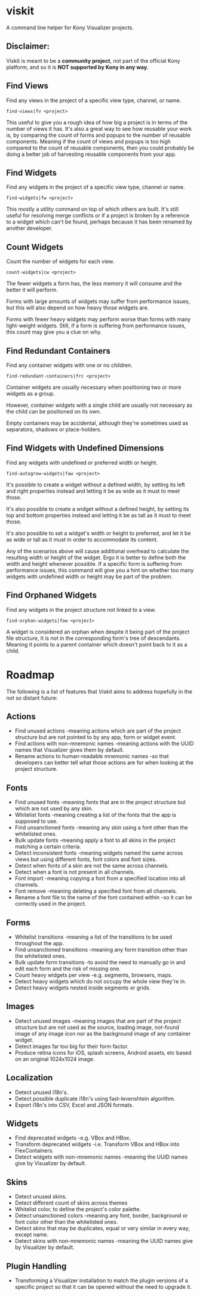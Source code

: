 # viskit
A command line helper for Kony Visualizer projects.

## Disclaimer:

Viskit is meant to be a **community project**, not part of the official Kony platform, and so
it is **NOT supported by Kony in any way.**

## Find Views

Find any views in the project of a specific view type, channel, or name.

    find-views|fv <project>

This useful to give you a rough idea of how big a project is in terms of the number
of views it has. It's also a great way to see how reusable your work is, by comparing
the count of forms and popups to the number of reusable components. Meaning if the
count of views and popups is too high compared to the count of reusable components, then
you could probably be doing a better job of harvesting reusable components from your app.

## Find Widgets

Find any widgets in the project of a specific view type, channel or name.

    find-widgets|fw <project>

This mostly a utility command on top of which others are built. It's still useful
for resolving merge conflicts or if a project is broken by a reference to a widget
which can't be found, perhaps because it has been renamed by another developer.

## Count Widgets

Count the number of widgets for each view.

    count-widgets|cw <project>

The fewer widgets a form has, the less memory it will consume and the better it
will perform.

Forms with large amounts of widgets may suffer from performance issues, but this
will also depend on how heavy those widgets are.

Forms with fewer heavy widgets may perform worse than forms with many light-weight
widgets. Still, if a form is suffering from performance issues, this count may
give you a clue on why.

## Find Redundant Containers

Find any container widgets with one or no children.

    find-redundant-containers|frc <project>

Container widgets are usually necessary when positioning two or more widgets
as a group.

However, container widgets with a single child are usually not necessary as the
child can be positioned on its own.

Empty containers may be accidental, although they're sometimes used as separators,
shadows or place-holders.

## Find Widgets with Undefined Dimensions

Find any widgets with undefined or preferred width or height.

    find-autogrow-widgets|faw <project>

It's possible to create a widget without a defined width, by setting its left and
right properties instead and letting it be as wide as it must to meet those.

It's also possible to create a widget without a defined height, by setting its top and
bottom properties instead and letting it be as tall as it must to meet those.

It's also possible to set a widget's width or height to preferred, and let it be
as wide or tall as it must in order to accommodate its content.

Any of the scenarios above will cause additional overhead to calculate the resulting
width or height of the widget. Ergo it is better to define both the width and height whenever
possible. If a specific form is suffering from performance issues, this command will
give you a hint on whether too many widgets with undefined width or height may be
part of the problem.

## Find Orphaned Widgets

Find any widgets in the project structure not linked to a view.

    find-orphan-widgets|fow <project>

A widget is considered an orphan when despite it being
part of the project file structure, it is not in the corresponding form's
tree of descendants. Meaning it points to a parent container which doesn't
point back to it as a child.

# Roadmap

The following is a list of features that *Viskit* aims to address hopefully in the not so distant future:

## Actions

* Find unused actions -meaning actions which are part of the project structure but are not pointed to by any app, form or widget event.
* Find actions with non-mnemonic names -meaning actions with the UUID names that Visualizer gives them by default.
* Rename actions to human-readable mnemonic names -so that developers can better tell what those actions are for when looking at the project structure.

## Fonts

* Find unused fonts -meaning fonts that are in the project structure but which are not used by any skin.
* Whitelist fonts -meaning creating a list of the fonts that the app is supposed to use.
* Find unsanctioned fonts -meaning any skin using a font other than the whitelisted ones.
* Bulk update fonts -meaning apply a font to all skins in the project matching a certain criteria.
* Detect inconsistent fonts -meaning widgets named the same across views but using different fonts, font colors and font sizes.
* Detect when fonts of a skin are not the same across channels.
* Detect when a font is not present in all channels.
* Font import -meaning copying a font from a specified location into all channels.
* Font remove -meaning deleting a specified font from all channels.
* Rename a font file to the name of the font contained within -so it can be correctly used in the project.

## Forms

* Whitelist transitions -meaning a list of the transitions to be used throughout the app.
* Find unsanctioned transitions -meaning any form transition other than the whitelisted ones.
* Bulk update form transitions -to avoid the need to manually go in and edit each form and the risk of missing one.
* Count heavy widgets per view -e.g. segments, browsers, maps.
* Detect heavy widgets which do not occupy the whole view they're in.
* Detect heavy widgets nested inside segments or grids.

## Images

* Detect unused images -meaning images that are part of the project structure but are not used as the source, loading image, not-found image of any image icon nor as the background image of any container widget.
* Detect images far too big for their form factor.
* Produce retina icons for iOS, splash screens, Android assets, etc based on an original 1024x1024 image.

## Localization

* Detect unused i18n's.
* Detect possible duplicate i18n's using fast-levenshtein algorithm.
* Export i18n's into CSV, Excel and JSON formats.

## Widgets

* Find deprecated widgets -e.g. VBox and HBox.
* Transform deprecated widgets -i.e. Transform VBox and HBox into FlexContainers.
* Detect widgets with non-mnemonic names -meaning the UUID names give by Visualizer by default.

## Skins

* Detect unused skins.
* Detect different count of skins across themes
* Whitelist color, to define the project's color palette.
* Detect unsanctioned colors -meaning any font, border, background or font color other than the whitelisted ones.
* Detect skins that may be duplicates, equal or very similar in every way, except name.
* Detect skins with non-mnemonic names -meaning the UUID names give by Visualizer by default.

## Plugin Handling

* Transforming a Visualizer installation to match the plugin versions of a specific project so that it can be opened without the need to upgrade it.
